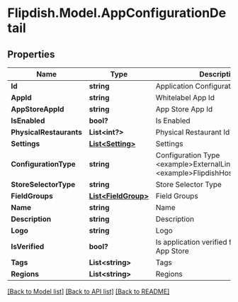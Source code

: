 # Flipdish.Model.AppConfigurationDetail
## Properties

Name | Type | Description | Notes
------------ | ------------- | ------------- | -------------
**Id** | **string** | Application Configuration Public Id | 
**AppId** | **string** | Whitelabel App Id | 
**AppStoreAppId** | **string** | App Store App Id | 
**IsEnabled** | **bool?** | Is Enabled | 
**PhysicalRestaurants** | **List&lt;int?&gt;** | Physical Restaurant Id&#39;s | [optional] 
**Settings** | [**List&lt;Setting&gt;**](Setting.md) | Settings | [optional] 
**ConfigurationType** | **string** | Configuration Type  &lt;example&gt;ExternalLink&lt;/example&gt;&lt;example&gt;FlipdishHosted&lt;/example&gt; | 
**StoreSelectorType** | **string** | Store Selector Type | 
**FieldGroups** | [**List&lt;FieldGroup&gt;**](FieldGroup.md) | Field Groups | [optional] 
**Name** | **string** | Name | 
**Description** | **string** | Description | 
**Logo** | **string** | Logo | [optional] 
**IsVerified** | **bool?** | Is application verified for use in the App Store | [optional] 
**Tags** | **List&lt;string&gt;** | Tags | 
**Regions** | **List&lt;string&gt;** | Regions | 

[[Back to Model list]](../README.md#documentation-for-models) [[Back to API list]](../README.md#documentation-for-api-endpoints) [[Back to README]](../README.md)

